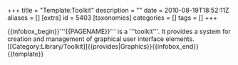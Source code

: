 +++
title = "Template:Toolkit"
description = ""
date = 2010-08-19T18:52:11Z
aliases = []
[extra]
id = 5403
[taxonomies]
categories = []
tags = []
+++

{{infobox_begin}}'''{{PAGENAME}}''' is a '''toolkit'''.  It provides a system for creation and management of graphical user interface elements.<includeonly>[[Category:Library/Toolkit]]{{provides|Graphics}}</includeonly>{{infobox_end}}<noinclude>
{{template}}</noinclude>
